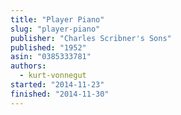 ```yaml
---
title: "Player Piano"
slug: "player-piano"
publisher: "Charles Scribner's Sons"
published: "1952"
asin: "0385333781"
authors:
  - kurt-vonnegut
started: "2014-11-23"
finished: "2014-11-30"
---
```

